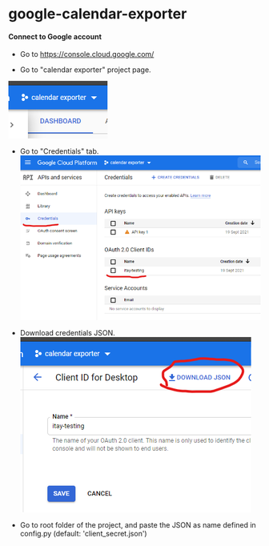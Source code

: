# google-calendar-exporter

#### Connect to Google account

* Go to https://console.cloud.google.com/

* Go to "calendar exporter" project page.

![alt text](https://github.com/ItayBenAvi/google-calendar-exporter/blob/main/images/calendar_exporter.png)

* Go to "Credentials" tab.
![alt text](https://github.com/ItayBenAvi/google-calendar-exporter/blob/main/images/cred_page.png)

* Download credentials JSON.
![alt text](https://github.com/ItayBenAvi/google-calendar-exporter/blob/main/images/cred_download_json.png)

* Go to root folder of the project, and paste the JSON as name defined in config.py (default: 'client_secret.json')
